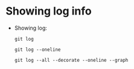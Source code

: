 # Showing log info

-   Showing log:

        git log
        
        git log --oneline
        
        git log --all --decorate --oneline --graph

